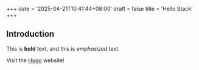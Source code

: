 +++
date = '2025-04-21T10:41:44+08:00'
draft = false
title = 'Hello Stack'
+++

## Introduction

This is **bold** text, and this is *emphasized* text.

Visit the [Hugo](https://gohugo.io) website!
